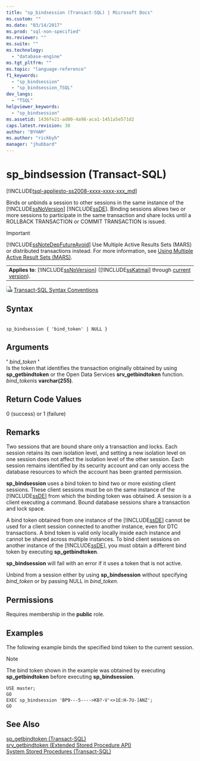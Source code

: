 ```yaml
---
title: "sp_bindsession (Transact-SQL) | Microsoft Docs"
ms.custom: ""
ms.date: "03/14/2017"
ms.prod: "sql-non-specified"
ms.reviewer: ""
ms.suite: ""
ms.technology: 
  - "database-engine"
ms.tgt_pltfrm: ""
ms.topic: "language-reference"
f1_keywords: 
  - "sp_bindsession"
  - "sp_bindsession_TSQL"
dev_langs: 
  - "TSQL"
helpviewer_keywords: 
  - "sp_bindsession"
ms.assetid: 1436fe21-ad00-4a98-aca1-1451a5e571d2
caps.latest.revision: 38
author: "BYHAM"
ms.author: "rickbyh"
manager: "jhubbard"
---
```

# sp_bindsession (Transact-SQL)
[!INCLUDE[tsql-appliesto-ss2008-xxxx-xxxx-xxx_md](../../includes/tsql-appliesto-ss2008-xxxx-xxxx-xxx-md.md)]

  Binds or unbinds a session to other sessions in the same instance of the [!INCLUDE[ssNoVersion](../../includes/ssnoversion-md.md)] [!INCLUDE[ssDE](../../includes/ssde-md.md)]. Binding sessions allows two or more sessions to participate in the same transaction and share locks until a ROLLBACK TRANSACTION or COMMIT TRANSACTION is issued.  
  
> [!IMPORTANT]  
>  [!INCLUDE[ssNoteDepFutureAvoid](../../includes/ssnotedepfutureavoid-md.md)] Use Multiple Active Results Sets (MARS) or distributed transactions instead. For more information, see [Using Multiple Active Result Sets &#40;MARS&#41;](../../relational-databases/native-client/features/using-multiple-active-result-sets-mars.md).  
  
||  
|-|  
|**Applies to**: [!INCLUDE[ssNoVersion](../../includes/ssnoversion-md.md)] ([!INCLUDE[ssKatmai](../../includes/sskatmai-md.md)] through [current version](http://go.microsoft.com/fwlink/p/?LinkId=299658)).|  
  
 ![Topic link icon](../../database-engine/configure-windows/media/topic-link.gif "Topic link icon") [Transact-SQL Syntax Conventions](../../t-sql/language-elements/transact-sql-syntax-conventions-transact-sql.md)  
  
## Syntax  
  
```  
  
sp_bindsession { 'bind_token' | NULL }  
```  
  
## Arguments  
 **'** *bind_token* **'**  
 Is the token that identifies the transaction originally obtained by using **sp_getbindtoken** or the Open Data Services **srv_getbindtoken** function. *bind_token*is **varchar(255)**.  
  
## Return Code Values  
 0 (success) or 1 (failure)  
  
## Remarks  
 Two sessions that are bound share only a transaction and locks. Each session retains its own isolation level, and setting a new isolation level on one session does not affect the isolation level of the other session. Each session remains identified by its security account and can only access the database resources to which the account has been granted permission.  
  
 **sp_bindsession** uses a bind token to bind two or more existing client sessions. These client sessions must be on the same instance of the [!INCLUDE[ssDE](../../includes/ssde-md.md)] from which the binding token was obtained. A session is a client executing a command. Bound database sessions share a transaction and lock space.  
  
 A bind token obtained from one instance of the [!INCLUDE[ssDE](../../includes/ssde-md.md)] cannot be used for a client session connected to another instance, even for DTC transactions. A bind token is valid only locally inside each instance and cannot be shared across multiple instances. To bind client sessions on another instance of the [!INCLUDE[ssDE](../../includes/ssde-md.md)], you must obtain a different bind token by executing **sp_getbindtoken**.  
  
 **sp_bindsession** will fail with an error if it uses a token that is not active.  
  
 Unbind from a session either by using **sp_bindsession** without specifying *bind_token* or by passing NULL in *bind_token*.  
  
## Permissions  
 Requires membership in the **public** role.  
  
## Examples  
 The following example binds the specified bind token to the current session.  
  
> [!NOTE]  
>  The bind token shown in the example was obtained by executing **sp_getbindtoken** before executing **sp_bindsession**.  
  
```  
USE master;  
GO  
EXEC sp_bindsession 'BP9---5---->KB?-V'<>1E:H-7U-]ANZ';  
GO  
```  
  
## See Also  
 [sp_getbindtoken &#40;Transact-SQL&#41;](../../relational-databases/system-stored-procedures/sp-getbindtoken-transact-sql.md)   
 [srv_getbindtoken &#40;Extended Stored Procedure API&#41;](http://msdn.microsoft.com/library/c947d011-08ac-4fb8-b925-3da6e0999277)   
 [System Stored Procedures &#40;Transact-SQL&#41;](../../relational-databases/system-stored-procedures/system-stored-procedures-transact-sql.md)  
  
  